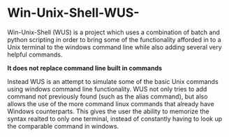 # Win-Unix-Shell-WUS-
Win-Unix-Shell (WUS) is a project which uses a combination of batch and python scripting in order to bring some of the functionality afforded in to a Unix terminal to the windows command line while also adding several very helpful commands.

**It does not replace command line built in commands**

Instead WUS is an attempt to simulate some of the basic Unix commands using windows command line functionality. WUS not only tries to add command not previously found (such as the alias command), but also allows the use of the more command linux commands that already have Windows counterparts. This gives the user the ability to memorize the syntax realted to only one terminal, instead of constantly having to look up the comparable command in windows.

